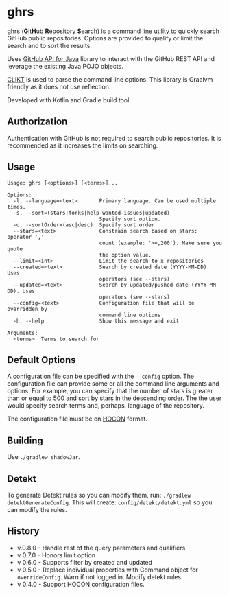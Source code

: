 # ghrs 

ghrs (**G**it**H**ub **R**epository **S**earch) is a command line utility to quickly 
search GitHub public repositories.  Options
are provided to qualify or limit the search and to sort the results.

Uses [GitHub API for Java](https://hub4j.github.io/github-api/) library
to interact with the GitHub REST API and leverage the existing Java POJO
objects.

[CLIKT](https://ajalt.github.io/clikt/) is used to parse the command
line options.  This library is Graalvm friendly as it does not use
reflection.

Developed with Kotlin and Gradle build tool.

## Authorization
Authentication with GitHub is not required to search public repositories.  It is recommended as it increases the 
limits on searching.



## Usage
```shell
Usage: ghrs [<options>] [<terms>]...

Options:
  -l, --language=<text>       Primary language. Can be used multiple times.
  -s, --sort=(stars|forks|help-wanted-issues|updated)
                              Specify sort option.
  -o, --sortOrder=(asc|desc)  Specify sort order.
  --stars=<text>              Constrain search based on stars: operator ','
                              count (example: '>=,200'). Make sure you quote
                              the option value.
  --limit=<int>               Limit the search to x repositories
  --created=<text>            Search by created date (YYYY-MM-DD). Uses
                              operators (see --stars)
  --updated=<text>            Search by updated/pushed date (YYYY-MM-DD). Uses
                              operators (see --stars)
  --config=<text>             Configuration file that will be overridden by
                              command line options
  -h, --help                  Show this message and exit

Arguments:
  <terms>  Terms to search for

```

## Default Options

A configuration file can be specified with the `--config` option.  The configuration file can provide some or all
the command line arguments and options.  For example, you can specify that the number of stars is greater than 
or equal to 500 and sort by stars in the descending order.  The the user would specify search terms and, perhaps, 
language of the repository.

The configuration file must be on 
[HOCON](https://github.com/lightbend/config/blob/main/HOCON.md) format.

## Building
Use `./gradlew shadowJar`.

## Detekt

To generate Detekt rules so you can modify them, run: `./gradlew detektGenerateConfig`.  This will create:
`config/detekt/detekt.yml` so you can modify the rules.

## History
* v.0.8.0 - Handle rest of the query parameters and qualifiers
* v 0.7.0 - Honors limit option
* v 0.6.0 - Supports filter by created and updated 
* v 0.5.0 - Replace individual properties with Command object for `overrideConfig`. Warn if not logged in.  Modify
detekt rules.
* v 0.4.0 - Support HOCON configuration files.
